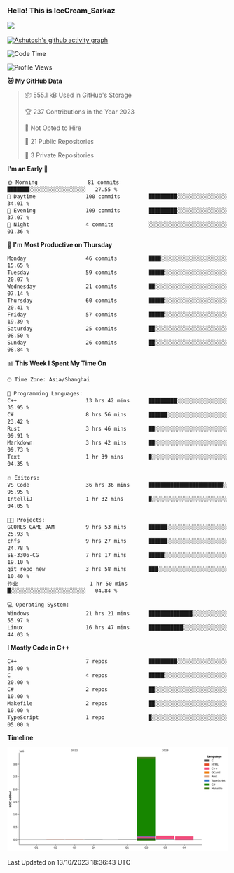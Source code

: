 ### Hello! This is IceCream_Sarkaz

![](https://github-readme-stats.vercel.app/api?username=Huang-Yuhan&theme=dark)

[![Ashutosh's github activity graph](https://github-readme-activity-graph.vercel.app/graph?username=Huang-Yuhan&bg_color=000000&color=ffffff&line=c061cb&point=c64600&area=true&hide_border=true)](https://github.com/ashutosh00710/github-readme-activity-graph)


<!--START_SECTION:waka-->
![Code Time](http://img.shields.io/badge/Code%20Time-318%20hrs%2044%20mins-blue)

![Profile Views](http://img.shields.io/badge/Profile%20Views-1-blue)

**🐱 My GitHub Data** 

> 📦 555.1 kB Used in GitHub's Storage 
 > 
> 🏆 237 Contributions in the Year 2023
 > 
> 🚫 Not Opted to Hire
 > 
> 📜 21 Public Repositories 
 > 
> 🔑 3 Private Repositories 
 > 
**I'm an Early 🐤** 

```text
🌞 Morning                81 commits          ███████░░░░░░░░░░░░░░░░░░   27.55 % 
🌆 Daytime                100 commits         █████████░░░░░░░░░░░░░░░░   34.01 % 
🌃 Evening                109 commits         █████████░░░░░░░░░░░░░░░░   37.07 % 
🌙 Night                  4 commits           ░░░░░░░░░░░░░░░░░░░░░░░░░   01.36 % 
```
📅 **I'm Most Productive on Thursday** 

```text
Monday                   46 commits          ████░░░░░░░░░░░░░░░░░░░░░   15.65 % 
Tuesday                  59 commits          █████░░░░░░░░░░░░░░░░░░░░   20.07 % 
Wednesday                21 commits          ██░░░░░░░░░░░░░░░░░░░░░░░   07.14 % 
Thursday                 60 commits          █████░░░░░░░░░░░░░░░░░░░░   20.41 % 
Friday                   57 commits          █████░░░░░░░░░░░░░░░░░░░░   19.39 % 
Saturday                 25 commits          ██░░░░░░░░░░░░░░░░░░░░░░░   08.50 % 
Sunday                   26 commits          ██░░░░░░░░░░░░░░░░░░░░░░░   08.84 % 
```


📊 **This Week I Spent My Time On** 

```text
🕑︎ Time Zone: Asia/Shanghai

💬 Programming Languages: 
C++                      13 hrs 42 mins      █████████░░░░░░░░░░░░░░░░   35.95 % 
C#                       8 hrs 56 mins       ██████░░░░░░░░░░░░░░░░░░░   23.42 % 
Rust                     3 hrs 46 mins       ██░░░░░░░░░░░░░░░░░░░░░░░   09.91 % 
Markdown                 3 hrs 42 mins       ██░░░░░░░░░░░░░░░░░░░░░░░   09.73 % 
Text                     1 hr 39 mins        █░░░░░░░░░░░░░░░░░░░░░░░░   04.35 % 

🔥 Editors: 
VS Code                  36 hrs 36 mins      ████████████████████████░   95.95 % 
IntelliJ                 1 hr 32 mins        █░░░░░░░░░░░░░░░░░░░░░░░░   04.05 % 

🐱‍💻 Projects: 
GCORES_GAME_JAM          9 hrs 53 mins       ██████░░░░░░░░░░░░░░░░░░░   25.93 % 
chfs                     9 hrs 27 mins       ██████░░░░░░░░░░░░░░░░░░░   24.78 % 
SE-3306-CG               7 hrs 17 mins       █████░░░░░░░░░░░░░░░░░░░░   19.10 % 
git_repo_new             3 hrs 58 mins       ███░░░░░░░░░░░░░░░░░░░░░░   10.40 % 
作业                       1 hr 50 mins        █░░░░░░░░░░░░░░░░░░░░░░░░   04.84 % 

💻 Operating System: 
Windows                  21 hrs 21 mins      ██████████████░░░░░░░░░░░   55.97 % 
Linux                    16 hrs 47 mins      ███████████░░░░░░░░░░░░░░   44.03 % 
```

**I Mostly Code in C++** 

```text
C++                      7 repos             █████████░░░░░░░░░░░░░░░░   35.00 % 
C                        4 repos             █████░░░░░░░░░░░░░░░░░░░░   20.00 % 
C#                       2 repos             ██░░░░░░░░░░░░░░░░░░░░░░░   10.00 % 
Makefile                 2 repos             ██░░░░░░░░░░░░░░░░░░░░░░░   10.00 % 
TypeScript               1 repo              █░░░░░░░░░░░░░░░░░░░░░░░░   05.00 % 
```



**Timeline**

![Lines of Code chart](https://raw.githubusercontent.com/Huang-Yuhan/Huang-Yuhan/main/assets/bar_graph.png)


 Last Updated on 13/10/2023 18:36:43 UTC
<!--END_SECTION:waka-->

